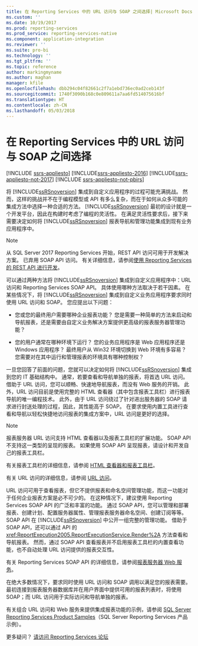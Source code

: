 ```yaml
---
title: 在 Reporting Services 中的 URL 访问与 SOAP 之间选择| Microsoft Docs
ms.custom: ''
ms.date: 10/19/2017
ms.prod: reporting-services
ms.prod_service: reporting-services-native
ms.component: application-integration
ms.reviewer: ''
ms.suite: pro-bi
ms.technology: ''
ms.tgt_pltfrm: ''
ms.topic: reference
author: markingmyname
ms.author: maghan
manager: kfile
ms.openlocfilehash: dbb294c04f82661c2f7a1ebd736ec0ad2ceb143f
ms.sourcegitcommit: 1740f3090b168c0e809611a7aa6fd514075616bf
ms.translationtype: HT
ms.contentlocale: zh-CN
ms.lasthandoff: 05/03/2018
---
```

# <a name="choosing-between-url-access-and-soap-in-reporting-services"></a>在 Reporting Services 中的 URL 访问与 SOAP 之间选择

[!INCLUDE [ssrs-appliesto](../../includes/ssrs-appliesto.md)] [!INCLUDE[ssrs-appliesto-2016](../../includes/ssrs-appliesto-2016.md)] [!INCLUDE[ssrs-appliesto-not-2017](../../includes/ssrs-appliesto-not-2017.md)] [!INCLUDE [ssrs-appliesto-not-pbirs](../../includes/ssrs-appliesto-not-pbirs.md)]

将 [!INCLUDE[ssRSnoversion](../../includes/ssrsnoversion-md.md)] 集成到自定义应用程序的过程可能充满挑战。 然而，这样的挑战并不在于编程模型或 API 有多么复杂，而在于如何从众多可能的集成方法中选择一种合适的方法。 [!INCLUDE[ssRSnoversion](../../includes/ssrsnoversion-md.md)] 最初的设计就是一个开发平台，因此在构建时考虑了编程的灵活性。 在满足灵活性要求后，接下来需要决定如何将 [!INCLUDE[ssRSnoversion](../../includes/ssrsnoversion-md.md)] 报表导航和管理功能集成到现有业务应用程序中。

> [!NOTE]
> 从 SQL Server 2017 Reporting Services 开始，REST API 访问可用于开发解决方案。 已弃用 SOAP API 访问。 有关详细信息，请参阅[使用 Reporting Services 的 REST API 进行开发](../developer/rest-api.md)。
  
 可以通过两种方法将 [!INCLUDE[ssRSnoversion](../../includes/ssrsnoversion-md.md)] 集成到自定义应用程序中：URL 访问和 Reporting Services SOAP API。 具体使用哪种方法取决于若干因素。 在某些情况下，将 [!INCLUDE[ssRSnoversion](../../includes/ssrsnoversion-md.md)] 集成到自定义业务应用程序要求同时使用 URL 访问和 SOAP。 您应提出以下问题：  
  
-   您或您的最终用户需要哪种企业报表功能？ 您是需要一种简单的方法来启动和导航报表，还是需要由自定义业务解决方案提供更高级的报表服务器管理功能？  
  
-   您的用户通常在哪种环境下运行？ 您的业务应用程序是 Web 应用程序还是 Windows 应用程序？ 最终用户从 Win32 环境切换到 Web 环境有多容易？ 您需要对在其中运行和管理报表的环境具有哪种控制权？  
  
 一旦您回答了前面的问题，您就可以决定如何将 [!INCLUDE[ssRSnoversion](../../includes/ssrsnoversion-md.md)] 集成到您的 IT 基础结构中。 通常，若要查看和导航单独的报表，将首选 URL 访问。 借助于 URL 访问，您可以顺畅、快速地导航报表，而没有 Web 服务的开销。 此外，URL 访问目前是使用完整的 HTML 查看器（其中包含报表工具栏）进行报表导航的唯一编程技术。 此外，由于 URL 访问绕过了针对进出服务器的 SOAP 请求进行封送处理的过程，因此，其性能高于 SOAP。 在要求使用内置工具进行查看和导航以轻松快捷地访问报表的集成方案中，URL 访问是更好的选择。  
  
> [!NOTE]  
> 报表服务器 URL 访问支持 HTML 查看器以及报表工具栏的扩展功能。 SOAP API 不支持这一类型的呈现的报表。 如果使用 SOAP API 呈现报表，请设计和开发自己的报表工具栏。
  
 有关报表工具栏的详细信息，请参阅 [HTML 查看器和报表工具栏](../../reporting-services/html-viewer-and-the-report-toolbar.md)。  
  
 有关 URL 访问的详细信息，请参阅 [URL 访问](../../reporting-services/url-access-ssrs.md)。  
  
 URL 访问可用于查看报表，但它不提供报表和命名空间管理功能，而这一功能对于任何企业报表方案是必不可少的。 在这种情况下，建议使用 Reporting Services SOAP API 的广泛和丰富的功能。 通过 SOAP API，您可以管理和部署报表、创建计划、配置服务器属性、管理报表服务器命名空间、创建订阅等等。 SOAP API 在 [!INCLUDE[ssRSnoversion](../../includes/ssrsnoversion-md.md)] 中公开一组完整的管理功能。 借助于 SOAP API，还可以通过 API 的 <xref:ReportExecution2005.ReportExecutionService.Render%2A> 方法查看和导航报表。 然而，通过 SOAP API 查看报表并不启用报表工具栏的内置查看功能，也不自动处理 URL 访问提供的报表交互性。  
  
 有关 Reporting Services SOAP API 的详细信息，请参阅[报表服务器 Web 服务](../../reporting-services/report-server-web-service/report-server-web-service.md)。  
  
 在绝大多数情况下，要求同时使用 URL 访问和 SOAP 调用以满足您的报表需要。 最初连接到报表服务器数据库并在用户界面中提供可用的报表列表时，将使用 SOAP；而 URL 访问用于实际访问和导航单独的报表。  
  
 有关组合 URL 访问和 Web 服务来提供集成报表功能的示例，请参阅 [SQL Server Reporting Services Product Samples](http://go.microsoft.com/fwlink/?LinkId=177889)（SQL Server Reporting Services 产品示例）。

更多疑问？ [请访问 Reporting Services 论坛](http://go.microsoft.com/fwlink/?LinkId=620231)
